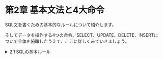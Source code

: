 # 第2章 基本文法と4大命令

SQL文を書くための基本的なルールについて紹介します。

そしてデータを操作する4つの命令、SELECT、UPDATE、DELETE、INSERTについて全体を俯瞰したうえで、ここに詳しくみていきましょう。

<details><summary>2.1 SQLの基本ルール</summary>

### 2.1.1 記述形式に関するルール
- SQLに共通する基本ルール(1)
    - 文の途中に改行を入れることができる。
    - 行の先頭や行の途中に半角の空白を入れることができる。

SQLは文の途中で改行することが許されています。また、行の先頭や行の途中に空白を入れることも可能です。これらのルールを活用して、読みやすく整形されたSQL文の記述を心がけましょう。

一行で記述されたSELECT文

```sql
SELECT 費目, 出金額 FROM 家計簿 WHERE 出金額 > 3000
```

整形されたSELECT文

```sql
SELECT 費目, 出金額
　FROM 家計簿
 WHERE 出金額 > 3000
```

- 末尾のセミコロンで文の終了を表す
    
    文中に改行を含むことができるSQLの特性は、わかりやすいSQL文を書くためにはとても重宝します。一方で、複数のSQL文を続けて記述する場合などには、どこの文に区切りがあるのかが分かりにくいというデメリットがあります。そこで、1つのSQL文の末尾にセミコロン記号(;)を付けることにより、文の区切りを明示することがあります。
    
```sql
SELECT *
FROM 家計簿; # ここまででSELECT文終了
DELETE FROM 家計簿;# ここまででDELETE文終了
```

本書では、複数のSQL文を1つのリストとして掲載する場合のみ、セミコロンを付けています。


### 2.1.2 コメントに関する2つのルール
    
コメントの記述方法には、次の2つのルールがあります

- SQLに共通する基本ルール(2)
    - ハイフン2つ(- -)から行末まではコメントになり、無視される。
    - /* から*/まではコメントになり、無視される。

コメントを記述したSQL

```sql
/* 入出金表示用SQL バージョン0.1
   作成者:朝香あゆみ 作成日:2018-02-01 */
SELECT 入金額, 出金額  -- 金額関連の列のみ表示
  FROM 家計簿
```

改行や空白による生計とコメントを併せて活用することにより、後で見た時や、チームで共有した時にわかりやすいSQL文の記述が可能になります。


### 2.1.3 予約語に関するルール
    
SQL文に記述できる語句についてのルール。

- SQLに共通する基本ルール(3)
    - SELECTやWHEREなどの命令に使う単語は、SQLとして特別な意味を持つ「予約語」である。
    - 予約語を記述する際は、大文字と小文字の区別はない。
    - テーブル名や列名に予約語を利用することはできない。
    
    SELECTやWHEREなどの一部の単語は、SQLの機能として特別な意味を持つため、列名などに使うことはできません。これを予約語(keyword)といいます。
    
    SQLの文中では、予約語を大文字と小文字のどちらで書いても同じ意味になります。たとえば、
    
    ```sql
    select * FROM 家計簿
    ```
    
    でも
    
    ```sql
    Select * froM 家計簿
    ```
    
    でも同じように動作しますが、できるだけ判別しやすい書き方にすることをお薦めします。すでに会社やプロジェクトでルールが定められていればそれに従うと良いでしょう。
    
    なお、列名やテーブル名について、大文字と小文字を区別するかどうかは、DBMS製品や動作するOS、設定などによって異なります。  
